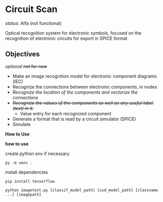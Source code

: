 # Circuit Scan
*status:* Alfa (not functional)

Optical recognition system for electronic symbols, focused on the recognition of electronic circuits for export in SPICE format

## Objectives
*optional* ~~not for now~~
* Make an image recognition model for electronic component diagrams (IEC)
* Recognize the connections between electronic components, in nodes
* *Recognize the location of the components and vectorize the connections*
* ~~*Recognize the values ​​of the components as well as any useful label (text) in it.*~~
    * Value entry for each recognized component
* Generate a format that is read by a circuit simulator (SPICE)
* Simulate


**How to Use**

**how to use**

create python env if necessary

```
py -m venv .
```

install dependencies
```
pip install tensorflow
```

```
python imagetest.py [classif_model_path] [ssd_model_path] [classname ...] [imagepath]
```